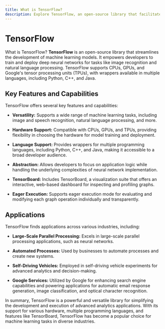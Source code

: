 ```yaml
---
title: What is TensorFlow?
description: Explore TensorFlow, an open-source library that facilitates the development of machine learning models. Learn about its capabilities, language support, and applications in various industries.
---
```


# TensorFlow

What is TensorFlow? **TensorFlow** is an open-source library that streamlines the development of machine learning models. It empowers developers to train and deploy deep neural networks for tasks like image recognition and natural language processing. TensorFlow supports CPUs, GPUs, and Google's tensor processing units (TPUs), with wrappers available in multiple languages, including Python, C++, and Java.

## Key Features and Capabilities

TensorFlow offers several key features and capabilities:

- **Versatility:** Supports a wide range of machine learning tasks, including image and speech recognition, natural language processing, and more.

- **Hardware Support:** Compatible with CPUs, GPUs, and TPUs, providing flexibility in choosing the hardware for model training and deployment.

- **Language Support:** Provides wrappers for multiple programming languages, including Python, C++, and Java, making it accessible to a broad developer audience.

- **Abstraction:** Allows developers to focus on application logic while handling the underlying complexities of neural network implementation.

- **TensorBoard:** Includes TensorBoard, a visualization suite that offers an interactive, web-based dashboard for inspecting and profiling graphs.

- **Eager Execution:** Supports eager execution mode for evaluating and modifying each graph operation individually and transparently.

## Applications

TensorFlow finds applications across various industries, including:

- **Large-Scale Parallel Processing:** Excels in large-scale parallel processing applications, such as neural networks.

- **Automated Processes:** Used by businesses to automate processes and create new systems.

- **Self-Driving Vehicles:** Employed in self-driving vehicle experiments for advanced analytics and decision-making.

- **Google Services:** Utilized by Google for enhancing search engine capabilities and powering applications for automatic email response generation, image classification, and optical character recognition.

In summary, TensorFlow is a powerful and versatile library for simplifying the development and execution of advanced analytics applications. With its support for various hardware, multiple programming languages, and features like TensorBoard, TensorFlow has become a popular choice for machine learning tasks in diverse industries.
